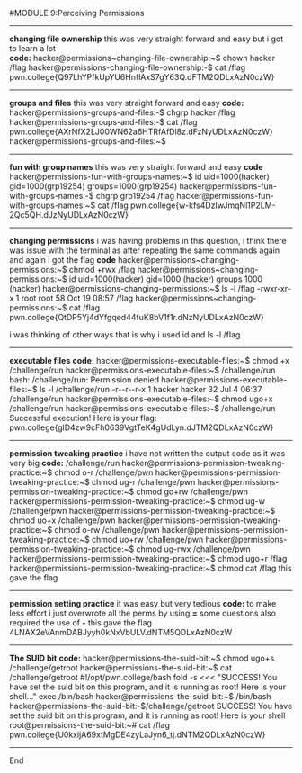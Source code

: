 #MODULE 9:Perceiving Permissions
  
****
**changing file ownership** this was very straight forward and easy but i got to learn a lot  
**code:**
hacker@permissions~changing-file-ownership:~$ chown hacker /flag
hacker@permissions-changing-file-ownership:-$ cat /flag 
pwn.college{Q97LhYPfkUpYU6HnflAxS7gY63Q.dFTM2QDLxAzN0czW}

****
**groups and files** this was very straight forward and easy 
**code:** 
hacker@permissions-groups-and-files:-$ chgrp hacker /flag
hacker@permissions-groups-and-files:-$ cat /flag
pwn.college{AXrNfX2LJ00WN62a6HTRfAfDl8z.dFzNyUDLxAzN0czW}
hacker@permissions-groups-and-files:~$
****
**fun with group names** this was very straight forward and easy 
**code**
hacker@permissions-fun-with-groups-names:~$ id
uid=1000(hacker) gid=1000(grp19254) groups=1000(grp19254)
hacker@permissions-fun-with-groups-names:-$ chgrp grp19254 /flag
hacker@permissions-fun-with-groups-names:~$ cat /flag 
pwn.college{w-kfs4DzIwJmqNl1P2LM-2Qc5QH.dJzNyUDLxAzN0czW}
****
**changing permissions** i was having problems in this question, i think there was issue with the terminal as after repeating the same commands again and again i got the flag 
**code** 
hacker@permissions~changing-permissions:~$ chmod +rwx /flag
hacker@permissions~changing-permissions:~$ id
uid=1000(hacker) gid=1000 (hacker) groups 1000 (hacker)
hacker@permissions-changing-permissions:~$ ls -l /flag
-rwxr-xr-x 1 root root 58 Oct 19 08:57 /flag
hacker@permissions~changing-permissions:~$ cat /flag
pwn.college{QtDP5Yj4dYfgqed44fuK8bV1f1r.dNzNyUDLxAzN0czW}

i was thinking of other ways that is why i used id and ls -l /flag
****
**executable files** 
**code:**
hacker@permissions-executable-files:~$ chmod +x /challenge/run
hacker@permissions-executable-files:~$ /challenge/run
bash: /challenge/run: Permission denied
hacker@permissions-executable-files:~$ ls -l /challenge/run
-r--r--r-x 1 hacker hacker 32 Jul 4 06:37 /challenge/run 
hacker@permissions-executable-files:~$ chmod ugo+x /challenge/run
hacker@permissions-executable-files:~$ /challenge/run
Successful execution! Here is your flag:
pwn.college{glD4zw9cFh0639VgtTeK4gUdLyn.dJTM2QDLxAzN0czW}

****
**permission tweaking practice** i have not written the output code as it was very big 
**code:**
/challenge/run 
hacker@permissions-permission-tweaking-practice:~$ chmod o-r /challenge/pwn
hacker@permissions-permission-tweaking-practice:~$ chmod ug-r /challenge/pwn
hacker@permissions-permission-tweaking-practice:~$ chmod go+rw /challenge/pwn
hacker@permissions-permission-tweaking-practice:~$ chmod ug-w /challenge/pwn
hacker@permissions-permission-tweaking-practice:~$ chmod uo+x /challenge/pwn
hacker@permissions-permission-tweaking-practice:~$ chmod o-rw /challenge/pwn
hacker@permissions-permission-tweaking-practice:~$ chmod uo+rw /challenge/pwn
hacker@permissions-permission-tweaking-practice:~$ chmod ug-rwx /challenge/pwn
hacker@permissions-permission-tweaking-practice:~$ chmod ugo+r /flag
hacker@permissions-permission-tweaking-practice:~$ chmod cat /flag
this gave the flag

****
**permission setting practice** it was easy but very tedious 
**code:**
to make less effort i just overwrote all the perms by using **=**
some questions also required the use of **-**
this gave the flag 4LNAX2eVAnmDABJyyh0kNxVbULV.dNTM5QDLxAzN0czW
****
**The SUID bit** 
**code:**
hacker@permissions-the-suid-bit:~$ chmod ugo+s /challenge/getroot
hacker@permissions-the-suid-bit:~$ cat /challenge/getroot
#!/opt/pwn.college/bash
fold -s <<< "SUCCESS! You have set the suid bit on this program, and it is running as root! Here is your shell..."
exec /bin/bash
hacker@permissions-the-suid-bit:~$ /bin/bash hacker@permissions-the-suid-bit:-$/challenge/getroot
SUCCESS! You have set the suid bit on this program, and it is running as root!
Here is your shell
root@permissions-the-suid-bit:~# cat /flag
pwn.college{U0kxijA69xtMgDE4zyLaJyn6_tj.dNTM2QDLxAzN0czW}
****

 End












   
